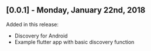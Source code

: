 ## [0.0.1] - Monday, January 22nd, 2018

Added in this release:
- Discovery for Android
- Example flutter app with basic discovery function
